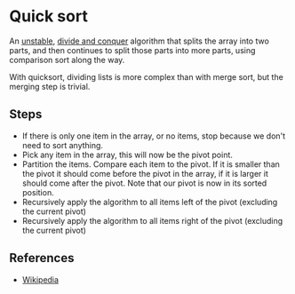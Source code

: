 # Quick sort

An [unstable](https://simple.wikipedia.org/wiki/Stable_sorting_algorithm),
[divide and conquer](https://simple.wikipedia.org/wiki/Divide_and_conquer_algorithm)
algorithm that splits the array into two parts, and then continues to split those parts into more parts, using
comparison sort along the way.

With quicksort, dividing lists is more complex than with merge sort, but the merging step is trivial.

## Steps

* If there is only one item in the array, or no items, stop because we don't need to sort anything.
* Pick any item in the array, this will now be the pivot point.
* Partition the items. Compare each item to the pivot. If it is smaller than the pivot it should come before the pivot
  in the array, if it is larger it should come after the pivot. Note that our pivot is now in its sorted position.
* Recursively apply the algorithm to all items left of the pivot (excluding the current pivot)
* Recursively apply the algorithm to all items right of the pivot (excluding the current pivot)

## References

* [Wikipedia](https://simple.wikipedia.org/wiki/Quicksort)